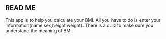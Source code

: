 ## READ ME

This app is to help you calculate your BMI.
All you have to do is enter your information(name,sex,height,weight).
There is a quiz to make sure you understand the meaning of BMI.
